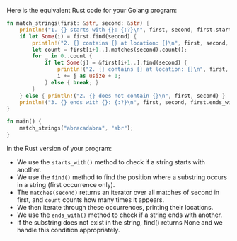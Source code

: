 Here is the equivalent Rust code for your Golang program: 

```rust
fn match_strings(first: &str, second: &str) {
    println!("1. {} starts with {}: {:?}\n", first, second, first.starts_with(second));
    if let Some(i) = first.find(second) {
        println!("2. {} contains {} at location: {}\n", first, second, i);
        let count = first[i+1..].matches(second).count();
        for _ in 0..count {
            if let Some(j) = &first[i+1..].find(second) {
                println!("2. {} contains {} at location: {}\n", first, second, i + j as usize + 1);
                i += j as usize + 1;
            } else { break; }
        }
    } else { println!("2. {} does not contain {}\n", first, second) }
    println!("3. {} ends with {}: {:?}\n", first, second, first.ends_with(second));
}

fn main() { 
    match_strings("abracadabra", "abr");
}
```
In the Rust version of your program:
- We use the `starts_with()` method to check if a string starts with another.
- We use the `find()` method to find the position where a substring occurs in a string (first occurrence only).
- The `matches(second)` returns an iterator over all matches of second in first, and `count` counts how many times it appears. 
- We then iterate through these occurrences, printing their locations.
- We use the `ends_with()` method to check if a string ends with another.
- If the substring does not exist in the string, find() returns None and we handle this condition appropriately.
